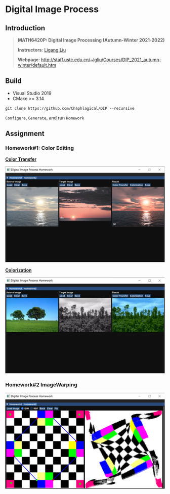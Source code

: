 # Digital Image Process
## Introduction

> **MATH6420P: Digital Image Processing (Autumn-Winter 2021-2022)**
>
> **Instructors**: [Ligang Liu](http://staff.ustc.edu.cn/~lgliu/)
>
> **Webpage**: http://staff.ustc.edu.cn/~lgliu/Courses/DIP_2021_autumn-winter/default.htm

## Build

* Visual Studio 2019
* CMake >= 3.14

```
git clone https://github.com/Chaphlagical/DIP --recursive
```

`Configure`, `Generate`, and run `Homework`

## Assignment

### Homework#1: Color Editing

[**Color Transfer**](https://www.cs.tau.ac.il/~turkel/imagepapers/ColorTransfer.pdf)

![](./images/color_transfer.png)

[**Colorization**](http://www3.cs.stonybrook.edu/~mueller/research/colorize/)

![](./images/colorization.png)

### Homework#2 ImageWarping

![](./images/image_warping.png)

